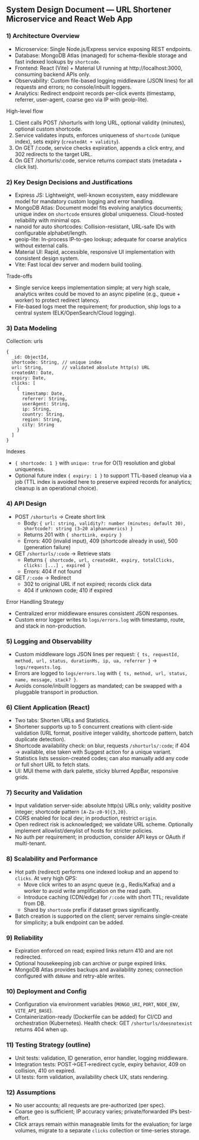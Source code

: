 ## System Design Document — URL Shortener Microservice and React Web App

### 1) Architecture Overview
- Microservice: Single Node.js/Express service exposing REST endpoints.
- Database: MongoDB Atlas (managed) for schema-flexible storage and fast indexed lookups by `shortcode`.
- Frontend: React (Vite) + Material UI running at http://localhost:3000, consuming backend APIs only.
- Observability: Custom file-based logging middleware (JSON lines) for all requests and errors; no console/inbuilt loggers.
- Analytics: Redirect endpoint records per-click events (timestamp, referrer, user-agent, coarse geo via IP with geoip-lite).

High-level flow
1. Client calls POST /shorturls with long URL, optional validity (minutes), optional custom shortcode.
2. Service validates inputs, enforces uniqueness of `shortcode` (unique index), sets expiry (`createdAt + validity`).
3. On GET /:code, service checks expiration, appends a click entry, and 302 redirects to the target URL.
4. On GET /shorturls/:code, service returns compact stats (metadata + click list).

### 2) Key Design Decisions and Justifications
- Express JS: Lightweight, well-known ecosystem, easy middleware model for mandatory custom logging and error handling.
- MongoDB Atlas: Document model fits evolving analytics documents; unique index on `shortcode` ensures global uniqueness. Cloud-hosted reliability with minimal ops.
- nanoid for auto shortcodes: Collision-resistant, URL-safe IDs with configurable alphabet/length.
- geoip-lite: In-process IP-to-geo lookup; adequate for coarse analytics without external calls.
- Material UI: Rapid, accessible, responsive UI implementation with consistent design system.
- Vite: Fast local dev server and modern build tooling.

Trade-offs
- Single service keeps implementation simple; at very high scale, analytics writes could be moved to an async pipeline (e.g., queue + worker) to protect redirect latency.
- File-based logs meet the requirement; for production, ship logs to a central system (ELK/OpenSearch/Cloud logging).

### 3) Data Modeling

Collection: urls
```
{
  _id: ObjectId,
  shortcode: String, // unique index
  url: String,       // validated absolute http(s) URL
  createdAt: Date,
  expiry: Date,
  clicks: [
    {
      timestamp: Date,
      referrer: String,
      userAgent: String,
      ip: String,
      country: String,
      region: String,
      city: String
    }
  ]
}
```

Indexes
- `{ shortcode: 1 }` with `unique: true` for O(1) resolution and global uniqueness.
- Optional future index `{ expiry: 1 }` to support TTL-based cleanup via a job (TTL index is avoided here to preserve expired records for analytics; cleanup is an operational choice).

### 4) API Design
- POST `/shorturls` → Create short link
  - Body: `{ url: string, validity?: number (minutes; default 30), shortcode?: string (3–20 alphanumerics) }`
  - Returns 201 with `{ shortLink, expiry }`
  - Errors: 400 (invalid input), 409 (shortcode already in use), 500 (generation failure)
- GET `/shorturls/:code` → Retrieve stats
  - Returns `{ shortcode, url, createdAt, expiry, totalClicks, clicks: [...] , expired }`
  - Errors: 404 if not found
- GET `/:code` → Redirect
  - 302 to original URL if not expired; records click data
  - 404 if unknown code; 410 if expired

Error Handling Strategy
- Centralized error middleware ensures consistent JSON responses.
- Custom error logger writes to `logs/errors.log` with timestamp, route, and stack in non-production.

### 5) Logging and Observability
- Custom middleware logs JSON lines per request: `{ ts, requestId, method, url, status, durationMs, ip, ua, referrer }` → `logs/requests.log`.
- Errors are logged to `logs/errors.log` with `{ ts, method, url, status, name, message, stack? }`.
- Avoids console/inbuilt loggers as mandated; can be swapped with a pluggable transport in production.

### 6) Client Application (React)
- Two tabs: Shorten URLs and Statistics.
- Shortener supports up to 5 concurrent creations with client-side validation (URL format, positive integer validity, shortcode pattern, batch duplicate detection).
- Shortcode availability check: on blur, requests `/shorturls/:code`; if 404 → available, else taken with Suggest action for a unique variant.
- Statistics lists session-created codes; can also manually add any code or full short URL to fetch stats.
- UI: MUI theme with dark palette, sticky blurred AppBar, responsive grids.

### 7) Security and Validation
- Input validation server-side: absolute http(s) URLs only; validity positive integer; shortcode pattern `[A-Za-z0-9]{3,20}`.
- CORS enabled for local dev; in production, restrict `origin`.
- Open redirect risk is acknowledged; we validate URL scheme. Optionally implement allowlist/denylist of hosts for stricter policies.
- No auth per requirement; in production, consider API keys or OAuth if multi-tenant.

### 8) Scalability and Performance
- Hot path (redirect) performs one indexed lookup and an append to `clicks`. At very high QPS:
  - Move click writes to an async queue (e.g., Redis/Kafka) and a worker to avoid write amplification on the read path.
  - Introduce caching (CDN/edge) for `/:code` with short TTL; revalidate from DB.
  - Shard by `shortcode` prefix if dataset grows significantly.
- Batch creation is supported on the client; server remains single-create for simplicity; a bulk endpoint can be added.

### 9) Reliability
- Expiration enforced on read; expired links return 410 and are not redirected.
- Optional housekeeping job can archive or purge expired links.
- MongoDB Atlas provides backups and availability zones; connection configured with `dbName` and retry-able writes.

### 10) Deployment and Config
- Configuration via environment variables (`MONGO_URI`, `PORT`, `NODE_ENV`, `VITE_API_BASE`).
- Containerization-ready (Dockerfile can be added) for CI/CD and orchestration (Kubernetes). Health check: GET `/shorturls/doesnotexist` returns 404 when up.

### 11) Testing Strategy (outline)
- Unit tests: validation, ID generation, error handler, logging middleware.
- Integration tests: POST→GET→redirect cycle, expiry behavior, 409 on collision, 410 on expired.
- UI tests: form validation, availability check UX, stats rendering.

### 12) Assumptions
- No user accounts; all requests are pre-authorized (per spec).
- Coarse geo is sufficient; IP accuracy varies; private/forwarded IPs best-effort.
- Click arrays remain within manageable limits for the evaluation; for large volumes, migrate to a separate `clicks` collection or time-series storage.



